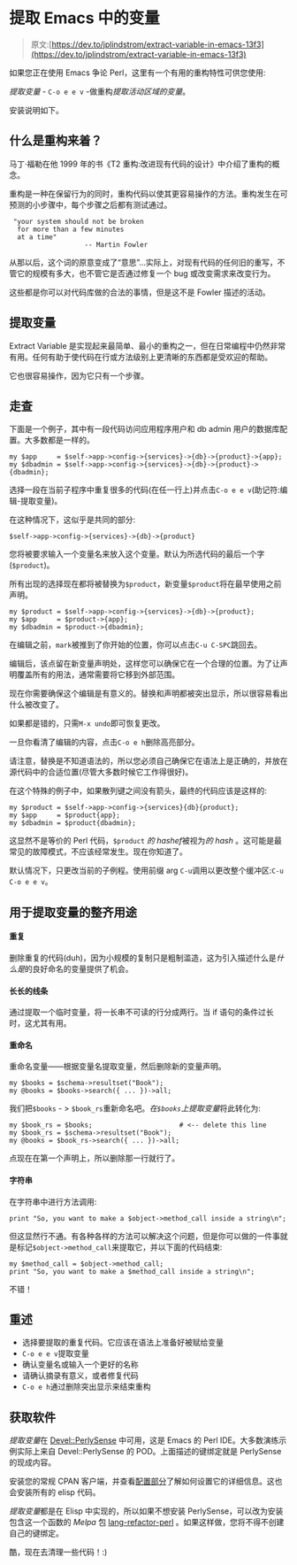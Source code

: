 # 提取 Emacs 中的变量

> 原文:[https://dev.to/jplindstrom/extract-variable-in-emacs-13f3](https://dev.to/jplindstrom/extract-variable-in-emacs-13f3)

如果您正在使用 Emacs 争论 Perl，这里有一个有用的重构特性可供您使用:

*提取变量* - `C-o e e v` -做重构*提取活动区域的变量*。

安装说明如下。

## [](#what-is-refactoring-again)什么是重构来着？

马丁·福勒在他 1999 年的书《T2 重构:改进现有代码的设计》中介绍了重构的概念。

重构是一种在保留行为的同时，重构代码以使其更容易操作的方法。重构发生在可预测的小步骤中，每个步骤之后都有测试通过。

```
 "your system should not be broken
  for more than a few minutes
  at a time"
                   -- Martin Fowler 
```

从那以后，这个词的原意变成了“意思”...实际上，对现有代码的任何旧的重写，不管它的规模有多大，也不管它是否通过修复一个 bug 或改变需求来改变行为。

这些都是你可以对代码库做的合法的事情，但是这不是 Fowler 描述的活动。

## [](#extract-variable)提取变量

Extract Variable 是实现起来最简单、最小的重构之一，但在日常编程中仍然非常有用。任何有助于使代码在行或方法级别上更清晰的东西都是受欢迎的帮助。

它也很容易操作，因为它只有一个步骤。

## [](#walkthrough)走查

下面是一个例子，其中有一段代码访问应用程序用户和 db admin 用户的数据库配置。大多数都是一样的。

```
my $app     = $self->app->config->{services}->{db}->{product}->{app};
my $dbadmin = $self->app->config->{services}->{db}->{product}->{dbadmin}; 
```

选择一段在当前子程序中重复很多的代码(在任一行上)并点击`C-o e e v`(助记符:编辑-提取变量)。

在这种情况下，这似乎是共同的部分:

```
$self->app->config->{services}->{db}->{product} 
```

您将被要求输入一个变量名来放入这个变量。默认为所选代码的最后一个字(`$product`)。

所有出现的选择现在都将被替换为`$product`，新变量`$product`将在最早使用之前声明。

```
my $product = $self->app->config->{services}->{db}->{product};
my $app     = $product->{app};
my $dbadmin = $product->{dbadmin}; 
```

在编辑之前，`mark`被推到了你开始的位置，你可以点击`C-u C-SPC`跳回去。

编辑后，该点留在新变量声明处，这样您可以确保它在一个合理的位置。为了让声明覆盖所有的用法，通常需要将它移到外部范围。

现在你需要确保这个编辑是有意义的。替换和声明都被突出显示，所以很容易看出什么被改变了。

如果都是错的，只需`M-x undo`即可恢复更改。

一旦你看清了编辑的内容，点击`C-o e h`删除高亮部分。

请注意，替换是不知道语法的，所以您必须自己确保它在语法上是正确的，并放在源代码中的合适位置(尽管大多数时候它工作得很好)。

在这个特殊的例子中，如果散列键之间没有箭头，最终的代码应该是这样的:

```
my $product = $self->app->config->{services}{db}{product};
my $app     = $product{app};
my $dbadmin = $product{dbadmin}; 
```

这显然不是等价的 Perl 代码，`$product` *的 hashef*被视为*的 hash* 。这可能是最常见的故障模式，不应该经常发生。现在你知道了。

默认情况下，只更改当前的子例程。使用前缀 arg `C-u`调用以更改整个缓冲区:`C-u C-o e e v`。

## [](#neat-uses-for-extract-variable)用于提取变量的整齐用途

#### [](#duplication)重复

删除重复的代码(duh)，因为小规模的复制只是粗制滥造，这为引入描述什么是*什么是*的良好命名的变量提供了机会。

#### [](#long-lines)长长的线条

通过提取一个临时变量，将一长串不可读的行分成两行。当 if 语句的条件过长时，这尤其有用。

#### [](#rename)重命名

重命名变量——根据变量名提取变量，然后删除新的变量声明。

```
my $books = $schema->resultset("Book");
my @books = $books->search({ ... })->all; 
```

我们把`$books` - > `$book_rs`重新命名吧。*在`$books`上提取变量*将此转化为:

```
my $book_rs = $books;                      # <-- delete this line
my $book_rs = $schema->resultset("Book");
my @books = $book_rs->search({ ... })->all; 
```

点现在在第一个声明上，所以删除那一行就行了。

#### [](#strings)字符串

在字符串中进行方法调用:

```
print "So, you want to make a $object->method_call inside a string\n"; 
```

但这显然行不通。有各种各样的方法可以解决这个问题，但是你可以做的一件事就是标记`$object->method_call`来提取它，并以下面的代码结束:

```
my $method_call = $object->method_call;
print "So, you want to make a $method_call inside a string\n"; 
```

不错！

## [](#recap)重述

*   选择要提取的重复代码。它应该在语法上准备好被赋给变量
*   `C-o e e v`提取变量
*   确认变量名或输入一个更好的名称
*   请确认摘录有意义，或者修复代码
*   `C-o e h`通过删除突出显示来结束重构

## [](#getting-the-software)获取软件

*提取变量*在 [Devel::PerlySense](https://metacpan.org/pod/Devel::PerlySense) 中可用，这是 Emacs 的 Perl IDE。大多数演练示例实际上来自 Devel::PerlySense 的 POD。上面描述的键绑定就是 PerlySense 的现成内容。

安装您的常规 CPAN 客户端，并查看[配置部分](https://metacpan.org/pod/Devel::PerlySense#INSTALLATION)了解如何设置它的详细信息。这也会安装所有的 elisp 代码。

*提取变量*都是在 Elisp 中实现的，所以如果不想安装 PerlySense，可以改为安装包含这一个函数的 *Melpa* 包 [lang-refactor-perl](https://melpa.org/#/lang-refactor-perl) 。如果这样做，您将不得不创建自己的键绑定。

酷，现在去清理一些代码！:)
